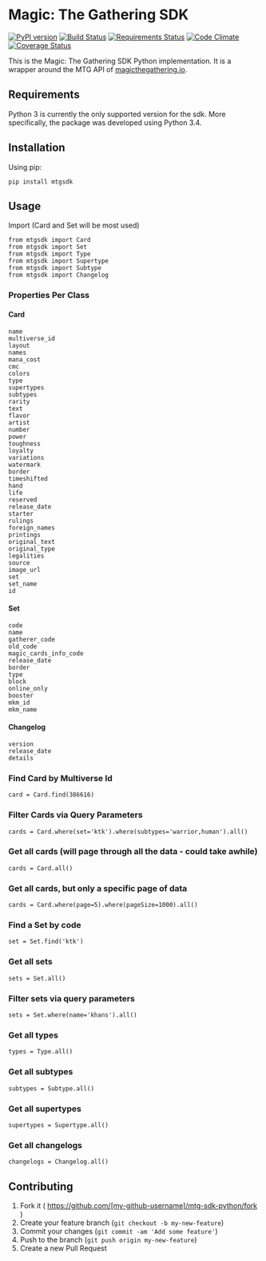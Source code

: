 # Magic: The Gathering SDK

[![PyPI version](https://badge.fury.io/py/mtgsdk.svg)](https://badge.fury.io/py/mtgsdk)
[![Build Status](https://travis-ci.org/MagicTheGathering/mtg-sdk-python.svg?branch=master)](https://travis-ci.org/MagicTheGathering/mtg-sdk-python)
[![Requirements Status](https://requires.io/github/MagicTheGathering/mtg-sdk-python/requirements.svg?branch=master)](https://requires.io/github/MagicTheGathering/mtg-sdk-python/requirements/?branch=master)
[![Code Climate](https://codeclimate.com/github/MagicTheGathering/mtg-sdk-python/badges/gpa.svg)](https://codeclimate.com/github/MagicTheGathering/mtg-sdk-python)
[![Coverage Status](https://coveralls.io/repos/github/MagicTheGathering/mtg-sdk-python/badge.svg?branch=master)](https://coveralls.io/github/MagicTheGathering/mtg-sdk-python?branch=master)

This is the Magic: The Gathering SDK Python implementation. It is a wrapper around the MTG API of [magicthegathering.io](http://magicthegathering.io/).

## Requirements
Python 3 is currently the only supported version for the sdk. More specifically, the package was developed using Python 3.4.

## Installation

Using pip:

    pip install mtgsdk

## Usage

Import (Card and Set will be most used)

    from mtgsdk import Card
    from mtgsdk import Set
    from mtgsdk import Type
    from mtgsdk import Supertype
    from mtgsdk import Subtype
    from mtgsdk import Changelog
    
### Properties Per Class

#### Card

    name
    multiverse_id
    layout
    names
    mana_cost
    cmc
    colors
    type
    supertypes
    subtypes
    rarity
    text
    flavor
    artist
    number
    power
    toughness
    loyalty
    variations
    watermark
    border
    timeshifted
    hand
    life
    reserved
    release_date
    starter
    rulings
    foreign_names
    printings
    original_text
    original_type
    legalities
    source
    image_url
    set
    set_name
    id

#### Set

    code
    name
    gatherer_code
    old_code
    magic_cards_info_code
    release_date
    border
    type
    block
    online_only
    booster
    mkm_id
    mkm_name

#### Changelog

    version
    release_date
    details
    
### Find Card by Multiverse Id

    card = Card.find(386616)
    
### Filter Cards via Query Parameters

    cards = Card.where(set='ktk').where(subtypes='warrior,human').all()
    
### Get all cards (will page through all the data - could take awhile)

    cards = Card.all()
    
### Get all cards, but only a specific page of data

    cards = Card.where(page=5).where(pageSize=1000).all()
    
### Find a Set by code

    set = Set.find('ktk')
    
### Get all sets

    sets = Set.all()
    
### Filter sets via query parameters

    sets = Set.where(name='khans').all()
    
### Get all types

    types = Type.all()
    
### Get all subtypes

    subtypes = Subtype.all()
    
### Get all supertypes

    supertypes = Supertype.all()
    
### Get all changelogs

    changelogs = Changelog.all()
    
## Contributing

1. Fork it ( https://github.com/[my-github-username]/mtg-sdk-python/fork )
2. Create your feature branch (`git checkout -b my-new-feature`)
3. Commit your changes (`git commit -am 'Add some feature'`)
4. Push to the branch (`git push origin my-new-feature`)
5. Create a new Pull Request
